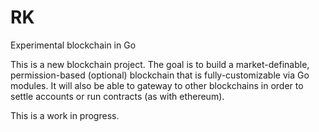 # RK
Experimental blockchain in Go

This is a new blockchain project.  The goal is to build a market-definable, 
permission-based (optional) blockchain that is fully-customizable via Go modules.
It will also be able to gateway to other blockchains in order to settle accounts or
run contracts (as with ethereum).

This is a work in progress.
